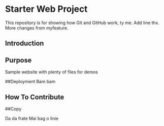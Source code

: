 # Starter Web Project

This repository is for showing how Git and GitHub work, ty me.
Add line thx.
More changes from myfeature.
## Introduction

## Purpose

Sample website with plenty of files for demos

##Deployment
Bam bam

## How To Contribute

##Copy

Da da frate
Mai bag o linie
